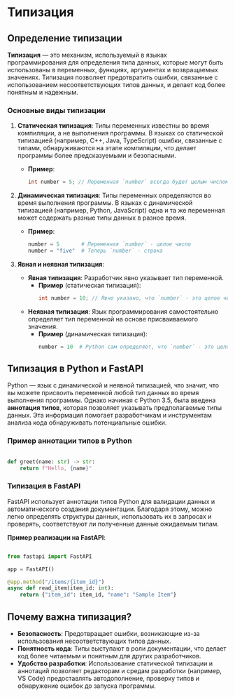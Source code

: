 # Типизация

## Определение типизации

**Типизация** — это механизм, используемый в языках программирования для определения типа данных, которые могут быть использованы в переменных, функциях, аргументах и возвращаемых значениях. Типизация позволяет предотвратить ошибки, связанные с использованием несоответствующих типов данных, и делает код более понятным и надежным.

### Основные виды типизации

1. **Статическая типизация**: Типы переменных известны во время компиляции, а не выполнения программы. В языках со статической типизацией (например, C++, Java, TypeScript) ошибки, связанные с типами, обнаруживаются на этапе компиляции, что делает программы более предсказуемыми и безопасными.
   - **Пример**:
     ```java
     int number = 5; // Переменная `number` всегда будет целым числом
     ```

2. **Динамическая типизация**: Типы переменных определяются во время выполнения программы. В языках с динамической типизацией (например, Python, JavaScript) одна и та же переменная может содержать разные типы данных в разное время.
   - **Пример**:
     ```python
     number = 5       # Переменная `number` - целое число
     number = "five"  # Теперь `number` - строка
     ```

3. **Явная и неявная типизация**:
   - **Явная типизация**: Разработчик явно указывает тип переменной.
     - **Пример** (статическая типизация):
       ```c++
       int number = 10; // Явно указано, что `number` - это целое число
       ```
   - **Неявная типизация**: Язык программирования самостоятельно определяет тип переменной на основе присваиваемого значения.
     - **Пример** (динамическая типизация):
       ```python
       number = 10  # Python сам определяет, что `number` - это целое число
       ```

## Типизация в Python и FastAPI

Python — язык с динамической и неявной типизацией, что значит, что вы можете присвоить переменной любой тип данных во время выполнения программы. Однако начиная с Python 3.5, была введена **аннотация типов**, которая позволяет указывать предполагаемые типы данных. Эта информация помогает разработчикам и инструментам анализа кода обнаруживать потенциальные ошибки.

### Пример аннотации типов в Python
```python

def greet(name: str) -> str:
    return f"Hello, {name}"
```



### Типизация в FastAPI

FastAPI использует аннотации типов Python для валидации данных и автоматического создания документации. Благодаря этому, можно легко определять структуры данных, использовать их в запросах и проверять, соответствуют ли полученные данные ожидаемым типам.

**Пример реализации на FastAPI**:
``` python

from fastapi import FastAPI

app = FastAPI()

@app.method("/items/{item_id}")
async def read_item(item_id: int):
    return {"item_id": item_id, "name": "Sample Item"}


```

## Почему важна типизация?

- **Безопасность**: Предотвращает ошибки, возникающие из-за использования несоответствующих типов данных.
- **Понятность кода**: Типы выступают в роли документации, что делает код более читаемым и понятным для других разработчиков.
- **Удобство разработки**: Использование статической типизации и аннотаций позволяет редакторам и средам разработки (например, VS Code) предоставлять автодополнение, проверку типов и обнаружение ошибок до запуска программы.